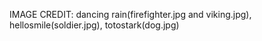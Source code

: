 IMAGE CREDIT: dancing rain(firefighter.jpg and viking.jpg), hellosmile(soldier.jpg), totostark(dog.jpg)